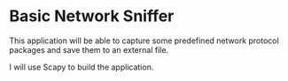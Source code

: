 # Basic Network Sniffer

This application will be able to capture some predefined network protocol packages and save them to an external file.

I will use Scapy to build the application.